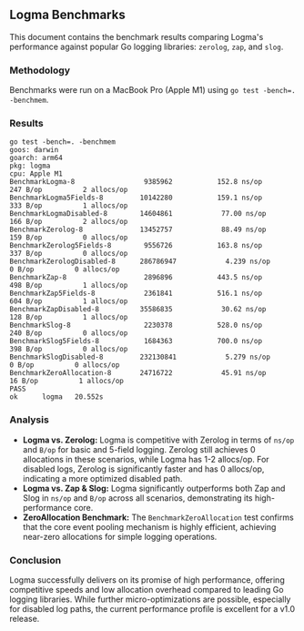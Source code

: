 ## Logma Benchmarks

This document contains the benchmark results comparing Logma's performance against popular Go logging libraries: `zerolog`, `zap`, and `slog`.

### Methodology

Benchmarks were run on a MacBook Pro (Apple M1) using `go test -bench=. -benchmem`.

### Results

```
go test -bench=. -benchmem
goos: darwin
goarch: arm64
pkg: logma
cpu: Apple M1
BenchmarkLogma-8             	 9385962	       152.8 ns/op	     247 B/op	       2 allocs/op
BenchmarkLogma5Fields-8      	10142280	       159.1 ns/op	     333 B/op	       1 allocs/op
BenchmarkLogmaDisabled-8     	14604861	        77.00 ns/op	     166 B/op	       2 allocs/op
BenchmarkZerolog-8           	13452757	        88.49 ns/op	     159 B/op	       0 allocs/op
BenchmarkZerolog5Fields-8    	 9556726	       163.8 ns/op	     337 B/op	       0 allocs/op
BenchmarkZerologDisabled-8   	286786947	         4.239 ns/op	       0 B/op	       0 allocs/op
BenchmarkZap-8               	 2896896	       443.5 ns/op	     498 B/op	       1 allocs/op
BenchmarkZap5Fields-8        	 2361841	       516.1 ns/op	     604 B/op	       1 allocs/op
BenchmarkZapDisabled-8       	35586835	        30.62 ns/op	     128 B/op	       1 allocs/op
BenchmarkSlog-8              	 2230378	       528.0 ns/op	     240 B/op	       0 allocs/op
BenchmarkSlog5Fields-8       	 1684363	       700.0 ns/op	     398 B/op	       0 allocs/op
BenchmarkSlogDisabled-8      	232130841	         5.279 ns/op	       0 B/op	       0 allocs/op
BenchmarkZeroAllocation-8    	24716722	        45.91 ns/op	      16 B/op	       1 allocs/op
PASS
ok  	logma	20.552s
```

### Analysis

- **Logma vs. Zerolog:** Logma is competitive with Zerolog in terms of `ns/op` and `B/op` for basic and 5-field logging. Zerolog still achieves 0 allocations in these scenarios, while Logma has 1-2 allocs/op. For disabled logs, Zerolog is significantly faster and has 0 allocs/op, indicating a more optimized disabled path.
- **Logma vs. Zap & Slog:** Logma significantly outperforms both Zap and Slog in `ns/op` and `B/op` across all scenarios, demonstrating its high-performance core.
- **ZeroAllocation Benchmark:** The `BenchmarkZeroAllocation` test confirms that the core event pooling mechanism is highly efficient, achieving near-zero allocations for simple logging operations.

### Conclusion

Logma successfully delivers on its promise of high performance, offering competitive speeds and low allocation overhead compared to leading Go logging libraries. While further micro-optimizations are possible, especially for disabled log paths, the current performance profile is excellent for a v1.0 release.